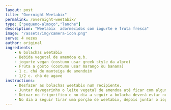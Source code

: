 ```yaml
---
layout: post
title: "Overnight Weetabix"
permalink: /overnight-weetabix/
type: ["pequeno-almoço","lanche"]
description: "Weetabix  adormecidos com iogurte e fruta fresca"
image: "/assets/img/camera-icon.png"
serve: 4 vezes
author: original
ingredients:
    - 6 bolachas weetabix
    - Bebida vegetal de amendoa q.b.
    - iogurte vegan (costumo usar greek style da alpro)
    - Fruta a gosto (costumo usar marango ou banana)
    - 1 c. chá de manteiga de amendoim
    - 1/2 c. chá de agave
instructions:
    - Desfazer as bolachas weetabix num recipiente.
    - Juntar devegarinho o leite vegetal de amendoa até ficar com alguma consistencia. Não queremos que fique liquido.
    - Deixar no frigorifico e no dia a seguir a bolacha deverá estar numa textura tipo cheesecake.
    - No dia a seguir tirar uma porção de weetabix, depois juntar o iogurte por cima. Depois a fruta e depois a manteiga de amendoim e o agave.
---
```


